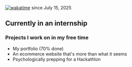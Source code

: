 [![wakatime](https://wakatime.com/badge/user/4f0ea564-1e9f-43a6-a6e3-fd5f439ae0ab.svg)](https://wakatime.com/@4f0ea564-1e9f-43a6-a6e3-fd5f439ae0ab) since July 15, 2025

## Currently in an internship

### Projects I work on in my free time
- My portfolio (70% done)
- An ecommerce website that's more than what it seems
- Psychologically prepping for a Hackathlon 
